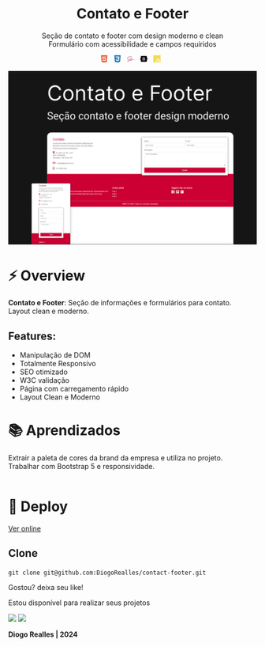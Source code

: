 <div align="center">

  # Contato e Footer
  
  <p>Seção de contato e footer com design moderno e clean <br />
  Formulário com acessibilidade e campos requiridos</p>

  <img width="3%" src="https://raw.githubusercontent.com/devicons/devicon/master/icons/html5/html5-plain.svg"> &nbsp;
  <img width="3%" src="https://raw.githubusercontent.com/devicons/devicon/master/icons/css3/css3-plain.svg"> &nbsp;
  <img width="3%" src="https://raw.githubusercontent.com/devicons/devicon/master/icons/sass/sass-original.svg"> &nbsp;
  <img width="3%" src="https://raw.githubusercontent.com/devicons/devicon/master/icons/bootstrap/bootstrap-plain.svg"> &nbsp;
  <img width="3%" src="https://raw.githubusercontent.com/devicons/devicon/master/icons/javascript/javascript-plain.svg"> &nbsp;

  ![Contact Footer](./assets/img/cover.jpg)
</div>

<div>

  # ⚡ Overview
  <b>Contato e Footer</b>: Seção de informações e formulários para contato.<br />
  Layout clean e moderno.
   
  ## Features:
  - Manipulação de DOM
  - Totalmente Responsivo
  - SEO otimizado
  - W3C validação
  - Página com carregamento rápido
  - Layout Clean e Moderno

  # 📚 Aprendizados
  Extrair a paleta de cores da brand da empresa e utiliza no projeto. <br />
  Trabalhar com Bootstrap 5 e responsividade.
  <br /><br />
  
  # 🚀 Deploy
  [Ver online](https://cdpn.io/SoftwaRealles/fullpage/MWKVVmp)

  ## Clone

  ```
  git clone git@github.com:DiogoRealles/contact-footer.git
  ```
</div>


<footer>
  <p>Gostou? deixa seu like!</p>
  <p>Estou disponível para realizar seus projetos</p>
  <a href="mailto:diogorealles@hotmail.com"><img src="https://img.shields.io/badge/diogorealles@hotmail.com-1F2D52?style=for-the-badge&logo=gmail&logoColor=white"></a>
  <a href="https://www.linkedin.com/in/diogorealles/"><img src="https://img.shields.io/badge//Diogo Realles-1F2D52?style=for-the-badge&logo=linkedin&logoColor=white"></a>
  
  <p><strong>Diogo Realles | 2024</strong></p>
</footer>
